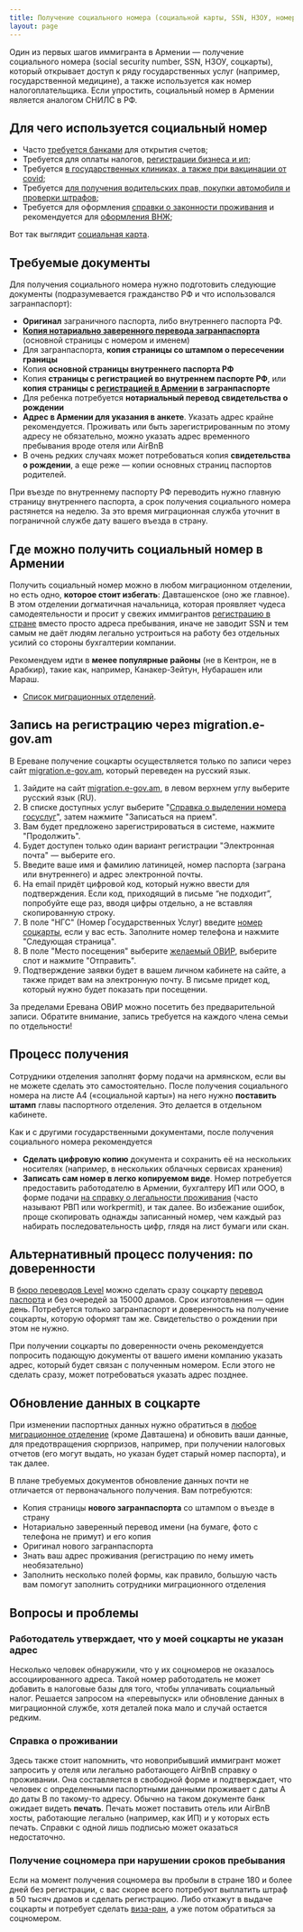 ```yaml
---
title: Получение социального номера (социальной карты, SSN, НЗОУ, номера госуслуг, НГС)
layout: page
---
```


Один из первых шагов иммигранта в Армении — получение социального номера (social security number, SSN, НЗОУ, соцкарты),
который открывает доступ к ряду государственных услуг (например, государственной медицине), а также используется как
номер налогоплательщика. Если упростить, социальный номер в Армении является аналогом СНИЛС в РФ.

## Для чего используется социальный номер

- Часто [требуется банками](../banks/best-fl.md) для открытия счетов;
- Требуется для оплаты налогов, [регистрации бизнеса и ип](../business/ip-new.md);
- Требуется [в государственных клиниках, а также при вакцинации от covid](../life/healthcare.md);
- Требуется [для получения водительских прав, покупки автомобиля и проверки штрафов](../drive/index.md);
- Требуется для оформления [справки о законности проживания](../documents/eaeu-cert.md) и рекомендуется для [оформления ВНЖ](../documents/residence.md);

Вот так выглядит [социальная карта](/files/socialcard.jpg).

## Требуемые документы

Для получения социального номера нужно подготовить следующие документы (подразумевается гражданство РФ и что использовался загранпаспорт):

- **Оригинал** заграничного паспорта, либо внутреннего паспорта РФ.
- **[Копия нотариально заверенного перевода загранпаспорта](passport-translation.md)** (основной страницы с номером и именем)
- Для загранпаспорта, **копия страницы со штампом о пересечении границы**
- Копия **основной страницы внутреннего паспорта РФ**
- Копия **страницы с регистрацией во внутреннем паспорте РФ**, или **копия страницы с [регистрацией в Армении](registration.md) в загранпаспорте**
- Для ребенка потребуется **нотариальный перевод свидетельства о рождении**
- **Адрес в Армении для указания в анкете**. Указать адрес крайне рекомендуется. Проживать или быть зарегистрированным по этому адресу не обязательно, можно указать адрес временного пребывания вроде отеля или AirBnB
- В очень редких случаях может потребоваться копия **свидетельства о рождении**, а еще реже — копии основных страниц паспортов родителей.

При въезде по внутреннему паспорту РФ переводить нужно главную страницу внутреннего паспорта, а срок получения социального номера растянется на неделю. За это время миграционная служба уточнит в пограничной службе дату вашего въезда в страну.

## Где можно получить социальный номер в Армении

Получить социальный номер можно в любом миграционном отделении, но есть одно, **которое стоит избегать**:
Давташенское (оно же главное). В этом отделении догматичная начальница, которая проявляет чудеса самодеятельности и
просит у свежих иммигрантов [регистрацию в стране](registration.md) вместо просто адреса пребывания, иначе не заводит SSN и
тем самым не даёт людям легально устроиться на работу без отдельных усилий со стороны бухгалтерии компании.

Рекомендуем идти в **менее популярные районы** (не в Кентрон, не в Арабкир), такие как, например, Канакер-Зейтун, Нубарашен или Мараш.

- [Список миграционных отделений](ovirs.md).

## Запись на регистрацию через migration.e-gov.am

В Ереване получение соцкарты осуществляется только по записи через сайт [migration.e-gov.am](https://migration.e-gov.am/am/), который переведен на русский язык.

1. Зайдите на сайт [migration.e-gov.am](https://migration.e-gov.am/ru/), в левом верхнем углу выберите русский язык (RU).
2. В списке доступных услуг выберите "[Справка о выделении номера госуслуг](https://migration.e-gov.am/ru/service/provision_of_ssn/info)", затем нажмите "Записаться на прием".
3. Вам будет предложено зарегистрироваться в системе, нажмите "Продолжить".
4. Будет доступен только один вариант регистрации "Электронная почта" — выберите его.
5. Введите ваше имя и фамилию латиницей, номер паспорта (заграна или внутреннего) и адрес электронной почты.
6. На email придёт цифровой код, который нужно ввести для подтверждения. Если код, приходящий в письме “не подходит”, попробуйте еще раз, вводя цифры отдельно, а не вставляя скопированную строку.
7. В поле "НГС" (Номер Государственных Услуг) введите [номер соцкарты](social-number.md), если у вас есть. Заполните номер телефона и нажмите "Следующая страница".
8. В поле "Место посещения" выберите [желаемый ОВИР](ovirs.md), выберите слот и нажмите "Отправить".
9. Подтверждение заявки будет в вашем личном кабинете на сайте, а также придет вам на электронную почту. В письме придет код, который нужно будет показать при посещении.

За пределами Еревана ОВИР можно посетить без предварительной записи. Обратите внимание, запись требуется на каждого члена семьи по отдельности!

## Процесс получения

Сотрудники отделения заполнят форму подачи на армянском, если вы не можете сделать это самостоятельно.
После получения социального номера на листе A4 («социальной карты») на него нужно **поставить штамп** главы
паспортного отделения. Это делается в отдельном кабинете.

Как и с другими государственными документами, после получения социального номера рекомендуется

- **Сделать цифровую копию** документа и сохранить её на нескольких носителях (например, в нескольких
  облачных сервисах хранения)
- **Записать сам номер в легко копируемом виде**. Номер потребуется предоставить работодателю в Армении, бухгалтеру ИП
  или ООО, в форме подачи [на справку о легальности проживания](eaeu-cert.md) (часто называют РВП или workpermit),
  и так далее. Во избежание ошибок, проще скопировать однажды записанный номер, чем каждый раз набирать
  последовательность цифр, глядя на лист бумаги или скан.

## Альтернативный процесс получения: по доверенности

В [бюро переводов Level](https://yandex.ru/maps/org/byuro_level/114447154450/) можно сделать сразу соцкарту
[перевод паспорта](passport-translation.md) и без очередей за 15000 драмов. Срок изготовления — один день. Потребуется
только загранпаспорт и доверенность на получение соцкарты, которую оформят там же. Свидетельство о рождении при этом
не нужно.

При получении соцкарты по доверенности очень рекомендуется попросить подающую документы от вашего имени компанию указать адрес,
который будет связан с полученным номером. Если этого не сделать сразу, может потребоваться указать адрес позднее.

## Обновление данных в соцкарте

При изменении паспортных данных нужно обратиться в [любое миграционное отделение](ovirs.md) (кроме Давташена) и обновить ваши данные, для предотвращения сюрпризов, например, при получении налоговых отчетов (его могут выдать, но указан будет старый номер паспорта), и так далее.

В плане требуемых документов обновление данных почти не отличается от первоначального получения. Вам потребуются:

- Копия страницы **нового загранпаспорта** со штампом о въезде в страну
- Нотариально заверенный перевод имени (на бумаге, фото с телефона не примут) и его копия
- Оригинал нового загранпаспорта
- Знать ваш адрес проживания (регистрацию по нему иметь необязательно)
- Заполнить несколько полей формы, как правило, большую часть вам помогут заполнить сотрудники миграционного отделения

## Вопросы и проблемы

### Работодатель утверждает, что у моей соцкарты не указан адрес

Несколько человек обнаружили, что у их соцномеров не оказалось ассоциированного адреса. Такой номер работодатель не может добавить
в налоговые базы для того, чтобы уплачивать социальный налог. Решается запросом на «перевыпуск» или обновление данных в
миграционной службе, хотя деталей пока мало и случай остается редким.

### Справка о проживании

Здесь также стоит напомнить, что новоприбывший иммигрант может запросить у отеля или легально работающего AirBnB
справку о проживании. Она составляется в свободной форме и подтверждает, что человек с определенными паспортными данными
проживает с даты A до даты B по такому-то адресу. Обычно на таком документе банк ожидает видеть **печать**. Печать может
поставить отель или AirBnB хосты, работающие легально (например, как ИП) и у которых есть печать. Справки с одной лишь
подписью может оказаться недостаточно.

### Получение соцномера при нарушении сроков пребывания

Если на момент получения соцномера вы пробыли в стране 180 и более дней без регистрации, с вас скорее всего потребуют
выплатить штраф в 50 тысяч драмов и сделать регистрацию. Либо откажут в выдаче соцкарты и потребует сделать
[виза-ран](../life/visarun.md), а уже потом обратиться за соцномером.
